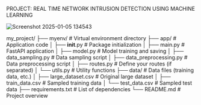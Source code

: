 PROJECT: REAL TIME NETWORK INTRUSION DETECTION USING MACHINE LEARNING



![Screenshot 2025-01-05 134543](https://github.com/user-attachments/assets/ecb3bff5-c00c-4d90-bee1-f30211375653)




my_project/
├── myenv/                  # Virtual environment directory
├── app/                    # Application code
│   ├── __init__.py         # Package initialization
│   ├── main.py             # FastAPI application
│   ├── model.py            # Model training and saving
│   ├── data_sampling.py     # Data sampling script
│   ├── data_preprocessing.py # Data preprocessing script
│   ├── routes.py           # Define your routes (if separated)
│   └── utils.py            # Utility functions
├── data/                   # Data files (training data, etc.)
│   ├── large_dataset.csv    # Original large dataset
│   ├── train_data.csv      # Sampled training data
│   └── test_data.csv       # Sampled test data
├── requirements.txt        # List of dependencies
└── README.md               # Project overview
